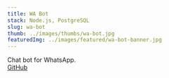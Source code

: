 ```yaml
---
title: WA Bot
stack: Node.js, PostgreSQL
slug: wa-bot
thumb: ../images/thumbs/wa-bot.jpg
featuredImg: ../images/featured/wa-bot-banner.jpg
---
```


Chat bot for WhatsApp.  
[GitHub](https://github.com/sngbd/wa-bot)
